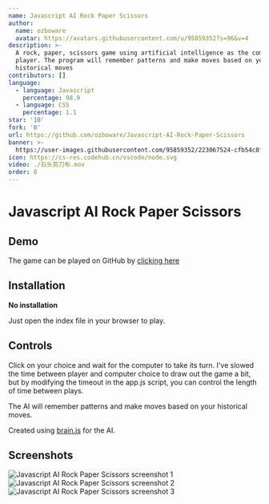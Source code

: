 ```yaml
---
name: Javascript AI Rock Paper Scissors
author:
  name: ozboware
  avatar: https://avatars.githubusercontent.com/u/95859352?s=96&v=4
description: >-
  A rock, paper, scissors game using artificial intelligence as the computer
  player. The program will remember patterns and make moves based on your
  historical moves
contributors: []
language:
  - language: Javascript
    percentage: 98.9
  - language: CSS
    percentage: 1.1
star: '10'
fork: '0'
url: https://github.com/ozboware/Javascript-AI-Rock-Paper-Scissors
banner: >-
  https://user-images.githubusercontent.com/95859352/223067524-cfb54c8f-9bf1-442f-8022-7cf13b766745.png
icon: https://cs-res.codehub.cn/vscode/node.svg
video: ./石头剪刀布.mov
order: 8
---
```


# Javascript AI Rock Paper Scissors

## Demo

The game can be played on GitHub by [clicking here](https://ozboware.github.io/Javascript-AI-Rock-Paper-Scissors/)

## Installation

**No installation**

Just open the index file in your browser to play.

## Controls

Click on your choice and wait for the computer to take its turn. I've slowed the time between player and computer choice to draw out the game a bit, but by modifying the timeout in the app.js script, you can control the length of time between plays.

The AI will remember patterns and make moves based on your historical moves.

Created using [brain.js](https://brain.js.org/) for the AI.

## Screenshots


![Javascript AI Rock Paper Scissors screenshot 1](https://user-images.githubusercontent.com/95859352/223067524-cfb54c8f-9bf1-442f-8022-7cf13b766745.png)
![Javascript AI Rock Paper Scissors screenshot 2](https://user-images.githubusercontent.com/95859352/223067551-d6d6fc2c-6fba-4d6c-9c1e-9be0433758fb.png)
![Javascript AI Rock Paper Scissors screenshot 3](https://user-images.githubusercontent.com/95859352/223067561-a569f858-7413-4038-aaa7-6d5a09e9272e.png)

